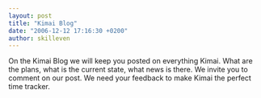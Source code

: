 ```yaml
---
layout: post
title: "Kimai Blog"
date: "2006-12-12 17:16:30 +0200"
author: skilleven
---
```


On the Kimai Blog we will keep you posted on everything Kimai.
What are the plans, what is the current state, what news is there.
We invite you to comment on our post. We need your feedback to make Kimai the perfect time tracker.